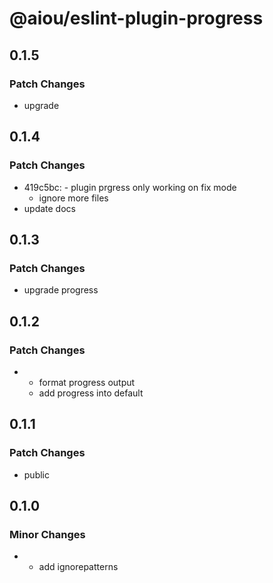 # @aiou/eslint-plugin-progress

## 0.1.5

### Patch Changes

- upgrade

## 0.1.4

### Patch Changes

- 419c5bc: - plugin prgress only working on fix mode
  - ignore more files
- update docs

## 0.1.3

### Patch Changes

- upgrade progress

## 0.1.2

### Patch Changes

- - format progress output
  - add progress into default

## 0.1.1

### Patch Changes

- public

## 0.1.0

### Minor Changes

- - add ignorepatterns
